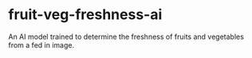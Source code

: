 # fruit-veg-freshness-ai
An AI model trained to determine the freshness of fruits and vegetables from a fed in image.
